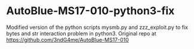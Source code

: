 # AutoBlue-MS17-010-python3-fix
Modified version of the python scripts mysmb.py and zzz_exploit.py to fix bytes and str interaction problem in python3. Original repo at https://github.com/3ndG4me/AutoBlue-MS17-010
